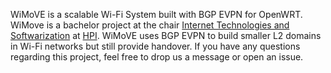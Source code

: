 WiMoVE is a scalable Wi-Fi System built with BGP EVPN for OpenWRT. WiMove is a bachelor project at the chair [Internet Technologies and Softwarization](https://hpi.de/forschung/fachgebiete/internet-technologien-und-softwarization.html) at [HPI](https://hpi.de/). WiMoVE uses BGP EVPN to build smaller L2 domains in Wi-Fi networks but still provide handover. If you have any questions regarding this project, feel free to drop us a message or open an issue.
